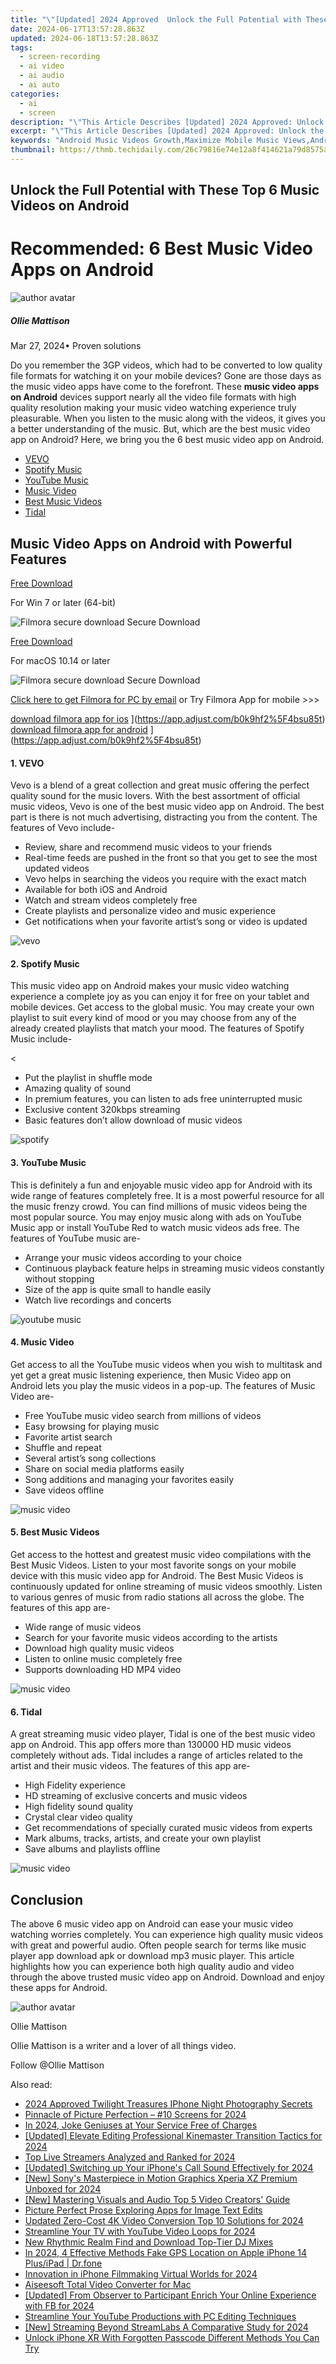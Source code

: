 ```yaml
---
title: "\"[Updated] 2024 Approved  Unlock the Full Potential with These Top 6 Music Videos on Android\""
date: 2024-06-17T13:57:28.863Z
updated: 2024-06-18T13:57:28.863Z
tags: 
  - screen-recording
  - ai video
  - ai audio
  - ai auto
categories: 
  - ai
  - screen
description: "\"This Article Describes [Updated] 2024 Approved: Unlock the Full Potential with These Top 6 Music Videos on Android\""
excerpt: "\"This Article Describes [Updated] 2024 Approved: Unlock the Full Potential with These Top 6 Music Videos on Android\""
keywords: "Android Music Videos Growth,Maximize Mobile Music Views,Android Video Music Expansion,Unlocked Music Potential,Top Music Videos Android,Enhance Audio with Android Vids,Optimal Music Playback Android"
thumbnail: https://thmb.techidaily.com/26c79816e74e12a8f414621a79d8575a6f7513edd59ad13bbdba2af26e7005b7.jpg
---
```


## Unlock the Full Potential with These Top 6 Music Videos on Android

# Recommended: 6 Best Music Video Apps on Android

![author avatar](https://images.wondershare.com/filmora/article-images/ollie-mattison.jpg)

##### Ollie Mattison

 Mar 27, 2024• Proven solutions

Do you remember the 3GP videos, which had to be converted to low quality file formats for watching it on your mobile devices? Gone are those days as the music video apps have come to the forefront. These **music video apps on Android** devices support nearly all the video file formats with high quality resolution making your music video watching experience truly pleasurable. When you listen to the music along with the videos, it gives you a better understanding of the music. But, which are the best music video app on Android? Here, we bring you the 6 best music video app on Android.

* [VEVO](#part1)
* [Spotify Music](#part2)
* [YouTube Music](#part3)
* [Music Video](#part4)
* [Best Music Videos](#part5)
* [Tidal](#part6)

## Music Video Apps on Android with Powerful Features

[Free Download](https://tools.techidaily.com/wondershare/filmora/download/)

For Win 7 or later (64-bit)

![Filmora secure download](https://images.wondershare.com/filmora/images/store/secure.png) Secure Download

[Free Download](https://tools.techidaily.com/wondershare/filmora/download/)

For macOS 10.14 or later

![Filmora secure download](https://images.wondershare.com/filmora/images/store/secure.png) Secure Download

[Click here to get Filmora for PC by email](https://tools.techidaily.com/wondershare/filmora/download/)
or Try Filmora App for mobile >>>

[download filmora app for ios](https://images.wondershare.com/filmorago/article-common/app_store.svg) ](https://app.adjust.com/b0k9hf2%5F4bsu85t) [download filmora app for android](https://images.wondershare.com/filmorago/article-common/google_play.svg) ](https://app.adjust.com/b0k9hf2%5F4bsu85t)

#### 1\. VEVO

Vevo is a blend of a great collection and great music offering the perfect quality sound for the music lovers. With the best assortment of official music videos, Vevo is one of the best music video app on Android. The best part is there is not much advertising, distracting you from the content. The features of Vevo include-

* Review, share and recommend music videos to your friends
* Real-time feeds are pushed in the front so that you get to see the most updated videos
* Vevo helps in searching the videos you require with the exact match
* Available for both iOS and Android
* Watch and stream videos completely free
* Create playlists and personalize video and music experience
* Get notifications when your favorite artist’s song or video is updated

![vevo](https://images.wondershare.com/filmora/article-images/vevo-ios.jpg)

#### 2\. Spotify Music

This music video app on Android makes your music video watching experience a complete joy as you can enjoy it for free on your tablet and mobile devices. Get access to the global music. You may create your own playlist to suit every kind of mood or you may choose from any of the already created playlists that match your mood. The features of Spotify Music include-

<

* Put the playlist in shuffle mode
* Amazing quality of sound
* In premium features, you can listen to ads free uninterrupted music
* Exclusive content 320kbps streaming
* Basic features don’t allow download of music videos

![spotify](https://images.wondershare.com/filmora/article-images/spotify.jpg)

#### 3\. YouTube Music

This is definitely a fun and enjoyable music video app for Android with its wide range of features completely free. It is a most powerful resource for all the music frenzy crowd. You can find millions of music videos being the most popular source. You may enjoy music along with ads on YouTube Music app or install YouTube Red to watch music videos ads free. The features of YouTube music are-

* Arrange your music videos according to your choice
* Continuous playback feature helps in streaming music videos constantly without stopping
* Size of the app is quite small to handle easily
* Watch live recordings and concerts

![youtube music](https://images.wondershare.com/filmora/article-images/youtube-music.jpg)

#### 4\. Music Video

Get access to all the YouTube music videos when you wish to multitask and yet get a great music listening experience, then Music Video app on Android lets you play the music videos in a pop-up. The features of Music Video are-

* Free YouTube music video search from millions of videos
* Easy browsing for playing music
* Favorite artist search
* Shuffle and repeat
* Several artist’s song collections
* Share on social media platforms easily
* Song additions and managing your favorites easily
* Save videos offline

![music video](https://images.wondershare.com/filmora/article-images/music-video.JPG)

#### 5\. Best Music Videos

Get access to the hottest and greatest music video compilations with the Best Music Videos. Listen to your most favorite songs on your mobile device with this music video app for Android. The Best Music Videos is continuously updated for online streaming of music videos smoothly. Listen to various genres of music from radio stations all across the globe. The features of this app are-

* Wide range of music videos
* Search for your favorite music videos according to the artists
* Download high quality music videos
* Listen to online music completely free
* Supports downloading HD MP4 video

![music video](https://images.wondershare.com/filmora/article-images/best-music-video.JPG)

#### 6\. Tidal

A great streaming music video player, Tidal is one of the best music video app on Android. This app offers more than 130000 HD music videos completely without ads. Tidal includes a range of articles related to the artist and their music videos. The features of this app are-

* High Fidelity experience
* HD streaming of exclusive concerts and music videos
* High fidelity sound quality
* Crystal clear video quality
* Get recommendations of specially curated music videos from experts
* Mark albums, tracks, artists, and create your own playlist
* Save albums and playlists offline

![music video](https://images.wondershare.com/filmora/article-images/TIDAL.jpg)

## Conclusion

The above 6 music video app on Android can ease your music video watching worries completely. You can experience high quality music videos with great and powerful audio. Often people search for terms like music player app download apk or download mp3 music player. This article highlights how you can experience both high quality audio and video through the above trusted music video app on Android. Download and enjoy these apps for Android.

![author avatar](https://images.wondershare.com/filmora/article-images/ollie-mattison.jpg)

Ollie Mattison

Ollie Mattison is a writer and a lover of all things video.

Follow @Ollie Mattison


<ins class="adsbygoogle"
     style="display:block"
     data-ad-format="autorelaxed"
     data-ad-client="ca-pub-7571918770474297"
     data-ad-slot="1223367746"></ins>



<ins class="adsbygoogle"
     style="display:block"
     data-ad-client="ca-pub-7571918770474297"
     data-ad-slot="8358498916"
     data-ad-format="auto"
     data-full-width-responsive="true"></ins>


<span class="atpl-alsoreadstyle">Also read:</span>
<div><ul>
<li><a href="https://fox-boxes.techidaily.com/2024-approved-twilight-treasures-iphone-night-photography-secrets/"><u>2024 Approved  Twilight Treasures  IPhone Night Photography Secrets</u></a></li>
<li><a href="https://fox-boxes.techidaily.com/pinnacle-of-picture-perfection-10-screens-for-2024/"><u>Pinnacle of Picture Perfection – #10 Screens for 2024</u></a></li>
<li><a href="https://fox-boxes.techidaily.com/in-2024-joke-geniuses-at-your-service-free-of-charges/"><u>In 2024, Joke Geniuses at Your Service  Free of Charges</u></a></li>
<li><a href="https://fox-boxes.techidaily.com/updated-elevate-editing-professional-kinemaster-transition-tactics-for-2024/"><u>[Updated] Elevate Editing  Professional Kinemaster Transition Tactics for 2024</u></a></li>
<li><a href="https://fox-boxes.techidaily.com/top-live-streamers-analyzed-and-ranked-for-2024/"><u>Top Live Streamers Analyzed and Ranked for 2024</u></a></li>
<li><a href="https://fox-boxes.techidaily.com/updated-switching-up-your-iphones-call-sound-effectively-for-2024/"><u>[Updated] Switching up Your iPhone's Call Sound Effectively for 2024</u></a></li>
<li><a href="https://fox-boxes.techidaily.com/new-sonys-masterpiece-in-motion-graphics-xperia-xz-premium-unboxed-for-2024/"><u>[New] Sony's Masterpiece in Motion Graphics  Xperia XZ Premium Unboxed for 2024</u></a></li>
<li><a href="https://fox-boxes.techidaily.com/new-mastering-visuals-and-audio-top-5-video-creators-guide/"><u>[New] Mastering Visuals and Audio  Top 5 Video Creators' Guide</u></a></li>
<li><a href="https://fox-boxes.techidaily.com/picture-perfect-prose-exploring-apps-for-image-text-edits/"><u>Picture Perfect Prose  Exploring Apps for Image Text Edits</u></a></li>
<li><a href="https://ai-video-apps.techidaily.com/updated-zero-cost-4k-video-conversion-top-10-solutions-for-2024/"><u>Updated Zero-Cost 4K Video Conversion Top 10 Solutions for 2024</u></a></li>
<li><a href="https://facebook-video-footage.techidaily.com/streamline-your-tv-with-youtube-video-loops-for-2024/"><u>Streamline Your TV with YouTube Video Loops for 2024</u></a></li>
<li><a href="https://audio-shaping.techidaily.com/new-rhythmic-realm-find-and-download-top-tier-dj-mixes/"><u>New Rhythmic Realm Find and Download Top-Tier DJ Mixes</u></a></li>
<li><a href="https://iphone-location.techidaily.com/in-2024-4-effective-methods-fake-gps-location-on-apple-iphone-14-plusipad-drfone-by-drfone-virtual-ios/"><u>In 2024, 4 Effective Methods Fake GPS Location on Apple iPhone 14 Plus/iPad | Dr.fone</u></a></li>
<li><a href="https://some-knowledge.techidaily.com/innovation-in-iphone-filmmaking-virtual-worlds-for-2024/"><u>Innovation in iPhone Filmmaking  Virtual Worlds for 2024</u></a></li>
<li><a href="https://tools.techidaily.com/aiseesoft-total-video-converter-for-mac/"><u>Aiseesoft Total Video Converter for Mac</u></a></li>
<li><a href="https://facebook-video-content.techidaily.com/updated-from-observer-to-participant-enrich-your-online-experience-with-fb-for-2024/"><u>[Updated] From Observer to Participant  Enrich Your Online Experience with FB for 2024</u></a></li>
<li><a href="https://youtube-video-recordings.techidaily.com/streamline-your-youtube-productions-with-pc-editing-techniques/"><u>Streamline Your YouTube Productions with PC Editing Techniques</u></a></li>
<li><a href="https://screen-activity-recording.techidaily.com/new-streaming-beyond-streamlabs-a-comparative-study-for-2024/"><u>[New] Streaming Beyond StreamLabs  A Comparative Study for 2024</u></a></li>
<li><a href="https://ios-unlock.techidaily.com/unlock-iphone-xr-with-forgotten-passcode-different-methods-you-can-try-by-drfone-ios/"><u>Unlock iPhone XR With Forgotten Passcode Different Methods You Can Try</u></a></li>
</ul></div>

